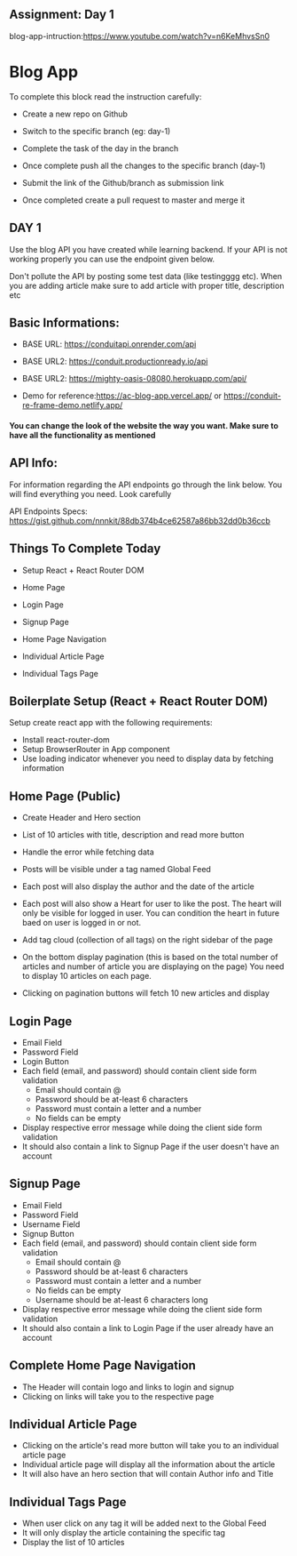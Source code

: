 ## Assignment: Day 1

blog-app-intruction:https://www.youtube.com/watch?v=n6KeMhvsSn0

# Blog App

To complete this block read the instruction carefully:

 - Create a new repo on Github

 - Switch to the specific branch (eg: day-1)

 - Complete the task of the day in the branch

 - Once complete push all the changes to the specific branch (day-1)

 - Submit the link of the Github/branch as submission link

 - Once completed create a pull request to master and merge it

## DAY 1

Use the blog API you have created while learning backend. If your API is not working properly you can use the endpoint given below.

Don't pollute the API by posting some test data (like testingggg etc). When you are adding article make sure to add article with proper title, description etc

## Basic Informations:

 - BASE URL: https://conduitapi.onrender.com/api

 - BASE URL2: https://conduit.productionready.io/api

 - BASE URL2: https://mighty-oasis-08080.herokuapp.com/api/

 - Demo for reference:https://ac-blog-app.vercel.app/ or https://conduit-re-frame-demo.netlify.app/

#### You can change the look of the website the way you want. Make sure to have all the functionality as mentioned

## API Info:

For information regarding the API endpoints go through the link below. You will find everything you need. Look carefully

API Endpoints Specs:  https://gist.github.com/nnnkit/88db374b4ce62587a86bb32dd0b36ccb

## Things To Complete Today

 - Setup React + React Router DOM

 - Home Page

 - Login Page

 - Signup Page

 - Home Page Navigation

 - Individual Article Page

 - Individual Tags Page

## Boilerplate Setup (React + React Router DOM)

Setup create react app with the following requirements:

 - Install react-router-dom
 - Setup BrowserRouter in App component
 - Use loading indicator whenever you need to display data by fetching information

## Home Page (Public)

 - Create Header and Hero section

 - List of 10 articles with title, description and read more button

 - Handle the error while fetching data

 - Posts will be visible under a tag named Global Feed

 - Each post will also display the author and the date of the article

 - Each post will also show a Heart for user to like the post. The heart will only be visible for logged in user. You can condition the heart in future baed on user is logged in or not.

 - Add tag cloud (collection of all tags) on the right sidebar of the page

 - On the bottom display pagination (this is based on the total number of articles and number of article you are displaying on the page) You need to display 10 articles on each page.

 - Clicking on pagination buttons will fetch 10 new articles and display

## Login Page

- Email Field
- Password Field
- Login Button
- Each field (email, and password) should contain client side form validation
    - Email should contain @
    - Password should be at-least 6 characters
    - Password must contain a letter and a number
    - No fields can be empty
- Display respective error message while doing the client side form validation
- It should also contain a link to Signup Page if the user doesn't have an account

## Signup Page

- Email Field
- Password Field
- Username Field
- Signup Button
- Each field (email, and password) should contain client side form validation
   - Email should contain @
   - Password should be at-least 6 characters
   - Password must contain a letter and a number
   - No fields can be empty
   - Username should be at-least 6 characters long
- Display respective error message while doing the client side form validation
- It should also contain a link to Login Page if the user already have an account


## Complete Home Page Navigation

- The Header will contain logo and links to login and signup
- Clicking on links will take you to the respective page

## Individual Article Page

- Clicking on the article's read more button will take you to an individual article page
- Individual article page will display all the information about the article
- It will also have an hero section that will contain Author info and Title

## Individual Tags Page

- When user click on any tag it will be added next to the Global Feed
- It will only display the article containing the specific tag
- Display the list of 10 articles